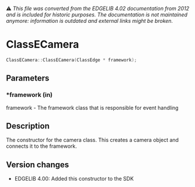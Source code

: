:warning: _This file was converted from the EDGELIB 4.02 documentation from 2012 and is included for historic purposes. The documentation is not maintained anymore: information is outdated and external links might be broken._

# ClassECamera


```c++
ClassECamera::ClassECamera(ClassEdge * framework);
```

## Parameters
### *framework (in)
framework - The framework class that is responsible for event handling

## Description
The constructor for the camera class. This creates a camera object and connects it to the framework.

## Version changes
- EDGELIB 4.00: Added this constructor to the SDK

